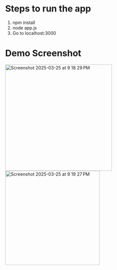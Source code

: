 # Steps to run the app
1. npm install
2. node app.js
3. Go to localhost:3000

# Demo Screenshot
<img width="341" alt="Screenshot 2025-03-25 at 9 18 29 PM" src="https://github.com/user-attachments/assets/8769988f-b068-44a0-b27e-3c522fe8d4e3" />

<img width="302" alt="Screenshot 2025-03-25 at 9 19 27 PM" src="https://github.com/user-attachments/assets/477c3635-bc3d-4104-b25e-fbed12d800c8" />

